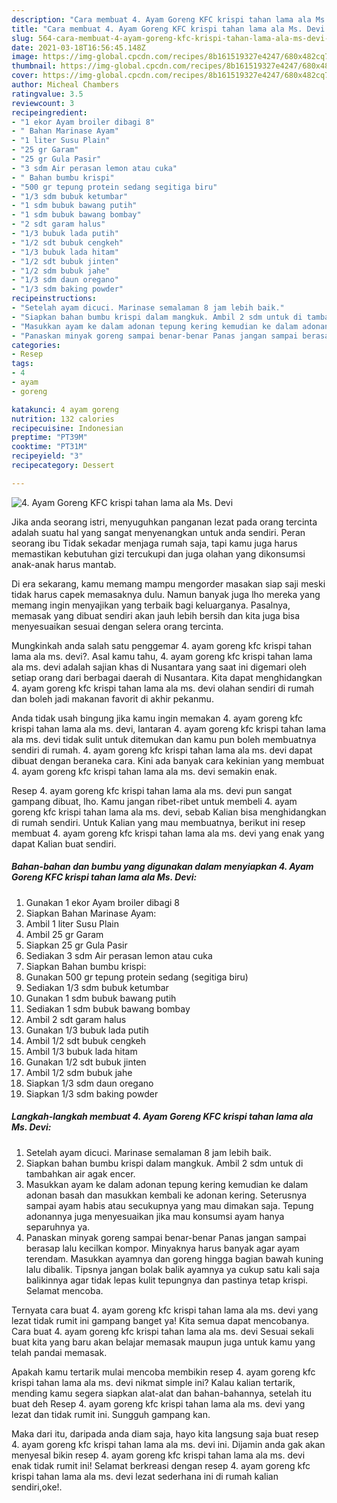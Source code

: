 ```yaml
---
description: "Cara membuat 4. Ayam Goreng KFC krispi tahan lama ala Ms. Devi Sederhana Untuk Jualan"
title: "Cara membuat 4. Ayam Goreng KFC krispi tahan lama ala Ms. Devi Sederhana Untuk Jualan"
slug: 564-cara-membuat-4-ayam-goreng-kfc-krispi-tahan-lama-ala-ms-devi-sederhana-untuk-jualan
date: 2021-03-18T16:56:45.148Z
image: https://img-global.cpcdn.com/recipes/8b161519327e4247/680x482cq70/4-ayam-goreng-kfc-krispi-tahan-lama-ala-ms-devi-foto-resep-utama.jpg
thumbnail: https://img-global.cpcdn.com/recipes/8b161519327e4247/680x482cq70/4-ayam-goreng-kfc-krispi-tahan-lama-ala-ms-devi-foto-resep-utama.jpg
cover: https://img-global.cpcdn.com/recipes/8b161519327e4247/680x482cq70/4-ayam-goreng-kfc-krispi-tahan-lama-ala-ms-devi-foto-resep-utama.jpg
author: Micheal Chambers
ratingvalue: 3.5
reviewcount: 3
recipeingredient:
- "1 ekor Ayam broiler dibagi 8"
- " Bahan Marinase Ayam"
- "1 liter Susu Plain"
- "25 gr Garam"
- "25 gr Gula Pasir"
- "3 sdm Air perasan lemon atau cuka"
- " Bahan bumbu krispi"
- "500 gr tepung protein sedang segitiga biru"
- "1/3 sdm bubuk ketumbar"
- "1 sdm bubuk bawang putih"
- "1 sdm bubuk bawang bombay"
- "2 sdt garam halus"
- "1/3 bubuk lada putih"
- "1/2 sdt bubuk cengkeh"
- "1/3 bubuk lada hitam"
- "1/2 sdt bubuk jinten"
- "1/2 sdm bubuk jahe"
- "1/3 sdm daun oregano"
- "1/3 sdm baking powder"
recipeinstructions:
- "Setelah ayam dicuci. Marinase semalaman 8 jam lebih baik."
- "Siapkan bahan bumbu krispi dalam mangkuk. Ambil 2 sdm untuk di tambahkan air agak encer."
- "Masukkan ayam ke dalam adonan tepung kering kemudian ke dalam adonan basah dan masukkan kembali ke adonan kering. Seterusnya sampai ayam habis atau secukupnya yang mau dimakan saja. Tepung adonannya juga menyesuaikan jika mau konsumsi ayam hanya separuhnya ya."
- "Panaskan minyak goreng sampai benar-benar Panas jangan sampai berasap lalu kecilkan kompor. Minyaknya harus banyak agar ayam terendam. Masukkan ayamnya dan goreng hingga bagian bawah kuning lalu dibalik. Tipsnya jangan bolak balik ayamnya ya cukup satu kali saja balikinnya agar tidak lepas kulit tepungnya dan pastinya tetap krispi. Selamat mencoba."
categories:
- Resep
tags:
- 4
- ayam
- goreng

katakunci: 4 ayam goreng 
nutrition: 132 calories
recipecuisine: Indonesian
preptime: "PT39M"
cooktime: "PT31M"
recipeyield: "3"
recipecategory: Dessert

---
```



![4. Ayam Goreng KFC krispi tahan lama ala Ms. Devi](https://img-global.cpcdn.com/recipes/8b161519327e4247/680x482cq70/4-ayam-goreng-kfc-krispi-tahan-lama-ala-ms-devi-foto-resep-utama.jpg)

Jika anda seorang istri, menyuguhkan panganan lezat pada orang tercinta adalah suatu hal yang sangat menyenangkan untuk anda sendiri. Peran seorang ibu Tidak sekadar menjaga rumah saja, tapi kamu juga harus memastikan kebutuhan gizi tercukupi dan juga olahan yang dikonsumsi anak-anak harus mantab.

Di era  sekarang, kamu memang mampu mengorder masakan siap saji meski tidak harus capek memasaknya dulu. Namun banyak juga lho mereka yang memang ingin menyajikan yang terbaik bagi keluarganya. Pasalnya, memasak yang dibuat sendiri akan jauh lebih bersih dan kita juga bisa menyesuaikan sesuai dengan selera orang tercinta. 



Mungkinkah anda salah satu penggemar 4. ayam goreng kfc krispi tahan lama ala ms. devi?. Asal kamu tahu, 4. ayam goreng kfc krispi tahan lama ala ms. devi adalah sajian khas di Nusantara yang saat ini digemari oleh setiap orang dari berbagai daerah di Nusantara. Kita dapat menghidangkan 4. ayam goreng kfc krispi tahan lama ala ms. devi olahan sendiri di rumah dan boleh jadi makanan favorit di akhir pekanmu.

Anda tidak usah bingung jika kamu ingin memakan 4. ayam goreng kfc krispi tahan lama ala ms. devi, lantaran 4. ayam goreng kfc krispi tahan lama ala ms. devi tidak sulit untuk ditemukan dan kamu pun boleh membuatnya sendiri di rumah. 4. ayam goreng kfc krispi tahan lama ala ms. devi dapat dibuat dengan beraneka cara. Kini ada banyak cara kekinian yang membuat 4. ayam goreng kfc krispi tahan lama ala ms. devi semakin enak.

Resep 4. ayam goreng kfc krispi tahan lama ala ms. devi pun sangat gampang dibuat, lho. Kamu jangan ribet-ribet untuk membeli 4. ayam goreng kfc krispi tahan lama ala ms. devi, sebab Kalian bisa menghidangkan di rumah sendiri. Untuk Kalian yang mau membuatnya, berikut ini resep membuat 4. ayam goreng kfc krispi tahan lama ala ms. devi yang enak yang dapat Kalian buat sendiri.

<!--inarticleads1-->

##### Bahan-bahan dan bumbu yang digunakan dalam menyiapkan 4. Ayam Goreng KFC krispi tahan lama ala Ms. Devi:

1. Gunakan 1 ekor Ayam broiler dibagi 8
1. Siapkan  Bahan Marinase Ayam:
1. Ambil 1 liter Susu Plain
1. Ambil 25 gr Garam
1. Siapkan 25 gr Gula Pasir
1. Sediakan 3 sdm Air perasan lemon atau cuka
1. Siapkan  Bahan bumbu krispi:
1. Gunakan 500 gr tepung protein sedang (segitiga biru)
1. Sediakan 1/3 sdm bubuk ketumbar
1. Gunakan 1 sdm bubuk bawang putih
1. Sediakan 1 sdm bubuk bawang bombay
1. Ambil 2 sdt garam halus
1. Gunakan 1/3 bubuk lada putih
1. Ambil 1/2 sdt bubuk cengkeh
1. Ambil 1/3 bubuk lada hitam
1. Gunakan 1/2 sdt bubuk jinten
1. Ambil 1/2 sdm bubuk jahe
1. Siapkan 1/3 sdm daun oregano
1. Siapkan 1/3 sdm baking powder




<!--inarticleads2-->

##### Langkah-langkah membuat 4. Ayam Goreng KFC krispi tahan lama ala Ms. Devi:

1. Setelah ayam dicuci. Marinase semalaman 8 jam lebih baik.
1. Siapkan bahan bumbu krispi dalam mangkuk. Ambil 2 sdm untuk di tambahkan air agak encer.
1. Masukkan ayam ke dalam adonan tepung kering kemudian ke dalam adonan basah dan masukkan kembali ke adonan kering. Seterusnya sampai ayam habis atau secukupnya yang mau dimakan saja. Tepung adonannya juga menyesuaikan jika mau konsumsi ayam hanya separuhnya ya.
1. Panaskan minyak goreng sampai benar-benar Panas jangan sampai berasap lalu kecilkan kompor. Minyaknya harus banyak agar ayam terendam. Masukkan ayamnya dan goreng hingga bagian bawah kuning lalu dibalik. Tipsnya jangan bolak balik ayamnya ya cukup satu kali saja balikinnya agar tidak lepas kulit tepungnya dan pastinya tetap krispi. Selamat mencoba.




Ternyata cara buat 4. ayam goreng kfc krispi tahan lama ala ms. devi yang lezat tidak rumit ini gampang banget ya! Kita semua dapat mencobanya. Cara buat 4. ayam goreng kfc krispi tahan lama ala ms. devi Sesuai sekali buat kita yang baru akan belajar memasak maupun juga untuk kamu yang telah pandai memasak.

Apakah kamu tertarik mulai mencoba membikin resep 4. ayam goreng kfc krispi tahan lama ala ms. devi nikmat simple ini? Kalau kalian tertarik, mending kamu segera siapkan alat-alat dan bahan-bahannya, setelah itu buat deh Resep 4. ayam goreng kfc krispi tahan lama ala ms. devi yang lezat dan tidak rumit ini. Sungguh gampang kan. 

Maka dari itu, daripada anda diam saja, hayo kita langsung saja buat resep 4. ayam goreng kfc krispi tahan lama ala ms. devi ini. Dijamin anda gak akan menyesal bikin resep 4. ayam goreng kfc krispi tahan lama ala ms. devi enak tidak rumit ini! Selamat berkreasi dengan resep 4. ayam goreng kfc krispi tahan lama ala ms. devi lezat sederhana ini di rumah kalian sendiri,oke!.

